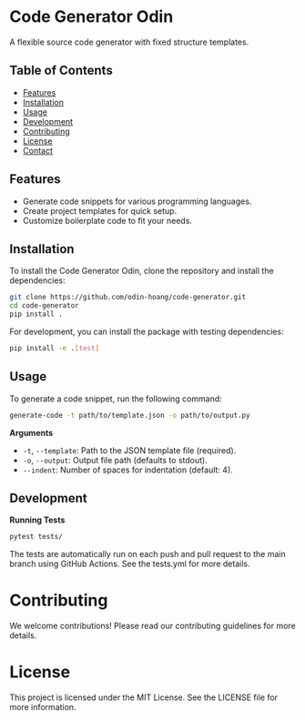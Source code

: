 # Code Generator Odin

A flexible source code generator with fixed structure templates.

## Table of Contents

- [Features](#features)
- [Installation](#installation)
- [Usage](#usage)
- [Development](#development)
- [Contributing](#contributing)
- [License](#license)
- [Contact](#contact)

## Features

- Generate code snippets for various programming languages.
- Create project templates for quick setup.
- Customize boilerplate code to fit your needs.

## Installation

To install the Code Generator Odin, clone the repository and install the dependencies:

```sh
git clone https://github.com/odin-hoang/code-generator.git
cd code-generator
pip install .
```

For development, you can install the package with testing dependencies:

```sh
pip install -e .[test]
```

## Usage

To generate a code snippet, run the following command:

```sh
generate-code -t path/to/template.json -o path/to/output.py
```

**Arguments**

- `-t`, `--template`: Path to the JSON template file (required).
- `-o`, `--output`: Output file path (defaults to stdout).
- `--indent`: Number of spaces for indentation (default: 4).

## Development

**Running Tests**

```sh
pytest tests/
```

The tests are automatically run on each push and pull request to the main branch using GitHub Actions. See the tests.yml for more details.

# Contributing

We welcome contributions! Please read our contributing guidelines for more details.

# License

This project is licensed under the MIT License. See the LICENSE file for more information.
